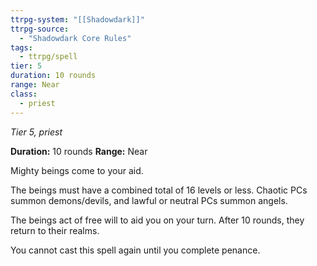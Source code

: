```yaml
---
ttrpg-system: "[[Shadowdark]]"
ttrpg-source: 
  - "Shadowdark Core Rules"
tags:
  - ttrpg/spell
tier: 5
duration: 10 rounds
range: Near
class:
  - priest
---
```

*Tier 5, priest*

**Duration:** 10 rounds
**Range:** Near

Mighty beings come to your aid.

The beings must have a combined total of 16 levels or less. Chaotic PCs summon demons/devils, and lawful or neutral PCs summon angels.

The beings act of free will to aid you on your turn. After 10 rounds, they return to their realms.

You cannot cast this spell again until you complete penance.


